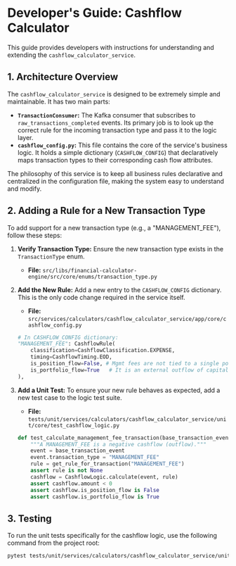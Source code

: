 # Developer's Guide: Cashflow Calculator

This guide provides developers with instructions for understanding and extending the `cashflow_calculator_service`.

## 1. Architecture Overview

The `cashflow_calculator_service` is designed to be extremely simple and maintainable. It has two main parts:

* **`TransactionConsumer`:** The Kafka consumer that subscribes to `raw_transactions_completed` events. Its primary job is to look up the correct rule for the incoming transaction type and pass it to the logic layer.
* **`cashflow_config.py`:** This file contains the core of the service's business logic. It holds a simple dictionary (`CASHFLOW_CONFIG`) that declaratively maps transaction types to their corresponding cash flow attributes.

The philosophy of this service is to keep all business rules declarative and centralized in the configuration file, making the system easy to understand and modify.

## 2. Adding a Rule for a New Transaction Type

To add support for a new transaction type (e.g., a "MANAGEMENT_FEE"), follow these steps:

1.  **Verify Transaction Type:** Ensure the new transaction type exists in the `TransactionType` enum.
    * **File:** `src/libs/financial-calculator-engine/src/core/enums/transaction_type.py`

2.  **Add the New Rule:** Add a new entry to the `CASHFLOW_CONFIG` dictionary. This is the only code change required in the service itself.
    * **File:** `src/services/calculators/cashflow_calculator_service/app/core/cashflow_config.py`

    ```python
    # In CASHFLOW_CONFIG dictionary:
    "MANAGEMENT_FEE": CashflowRule(
        classification=CashflowClassification.EXPENSE,
        timing=CashflowTiming.EOD,
        is_position_flow=False, # Mgmt fees are not tied to a single position
        is_portfolio_flow=True   # It is an external outflow of capital
    ),
    ```

3.  **Add a Unit Test:** To ensure your new rule behaves as expected, add a new test case to the logic test suite.
    * **File:** `tests/unit/services/calculators/cashflow_calculator_service/unit/core/test_cashflow_logic.py`

    ```python
    def test_calculate_management_fee_transaction(base_transaction_event: TransactionEvent):
        """A MANAGEMENT_FEE is a negative cashflow (outflow)."""
        event = base_transaction_event
        event.transaction_type = "MANAGEMENT_FEE"
        rule = get_rule_for_transaction("MANAGEMENT_FEE")
        assert rule is not None
        cashflow = CashflowLogic.calculate(event, rule)
        assert cashflow.amount < 0
        assert cashflow.is_position_flow is False
        assert cashflow.is_portfolio_flow is True
    ```

## 3. Testing

To run the unit tests specifically for the cashflow logic, use the following command from the project root:
```bash
pytest tests/unit/services/calculators/cashflow_calculator_service/unit/core/test_cashflow_logic.py